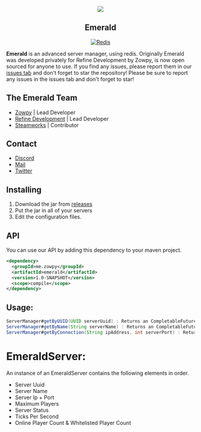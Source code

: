 <div align="center">

  <img src="https://static.wikia.nocookie.net/minecraft_gamepedia/images/2/26/Emerald_JE3_BE3.png/revision/latest/scale-to-width-down/160?cb=20191229174220"></img>
  ## Emerald

</small></i>

  [![Redis](https://img.shields.io/badge/Redis-in--memory%20data%20structure-red?style=flat-square)](https://github.com/redis/redis)

</div>

**Emerald** is an advanced server manager, using redis. Originally Emerald was developed privately for Refine Development by Zowpy, is now open sourced for anyone to use.
If you find any issues, please report them in our <a href="https://github.com/RefineDevelopment/Emerald/issues">issues tab</a> and don't forget to star the repository!
Please be sure to report any issues in the issues tab and don't forget to star!

## The Emerald Team
+ [Zowpy](https://github.com/Zowpy) | Lead Developer
+ [Refine Development](https://github.com/RefineDevelopment) | Lead Developer
+ [Steamworks](https://github.com/steamworksmc) | Contributor

## Contact
- [Discord](https://dsc.gg/refine)
- [Mail](mailto:refinedevelopment@gmail.com)
- [Twitter](https://twitter.com/RefineDev)

## Installing
1. Download the jar from <a href="https://github.com/RefineDevelopment/Emerald/releases">releases</a>
2. Put the jar in all of your servers
3. Edit the configuration files.

## API

You can use our API by adding this dependency to your maven project.
```xml
<dependency>
  <groupId>me.zowpy</groupId>
  <artifactId>emerald</artifactId>
  <version>1.0-SNAPSHOT</version>
  <scope>compile</scope>
</dependency>
```

## Usage:

```java
ServerManager#getByUUID(UUID serverUuid) : Returns an CompletableFuture<EmeraldServer>.
ServerManager#getByName(String serverName) : Returns an CompletableFuture<EmeraldServer>.
ServerManager#getByConnection(String ipAddress, int serverPort) : Returns an CompletableFuture<EmeraldServer>.
```
  
# EmeraldServer:

An instance of an EmeraldServer contains the following elements in order.
+ Server Uuid
+ Server Name
+ Server Ip + Port
+ Maximum Players
+ Server Status
+ Ticks Per Second
+ Online Player Count & Whitelisted Player Count
